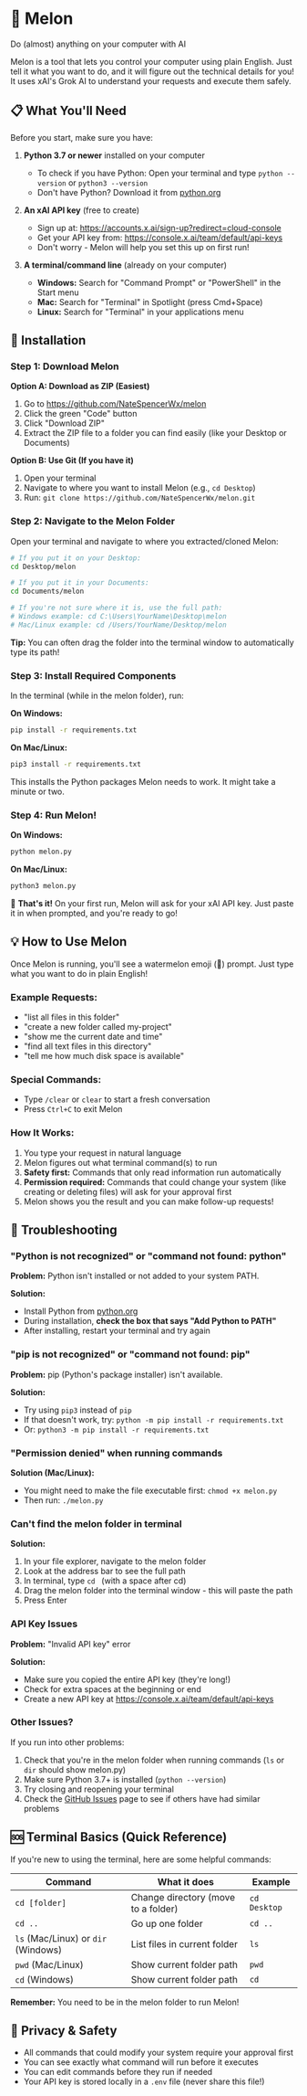 # 🍉 Melon
Do (almost) anything on your computer with AI

Melon is a tool that lets you control your computer using plain English. Just tell it what you want to do, and it will figure out the technical details for you! It uses xAI's Grok AI to understand your requests and execute them safely.

## 📋 What You'll Need

Before you start, make sure you have:

1. **Python 3.7 or newer** installed on your computer
   - To check if you have Python: Open your terminal and type `python --version` or `python3 --version`
   - Don't have Python? Download it from [python.org](https://www.python.org/downloads/)

2. **An xAI API key** (free to create)
   - Sign up at: https://accounts.x.ai/sign-up?redirect=cloud-console
   - Get your API key from: https://console.x.ai/team/default/api-keys
   - Don't worry - Melon will help you set this up on first run!

3. **A terminal/command line** (already on your computer)
   - **Windows:** Search for "Command Prompt" or "PowerShell" in the Start menu
   - **Mac:** Search for "Terminal" in Spotlight (press Cmd+Space)
   - **Linux:** Search for "Terminal" in your applications menu

## 🚀 Installation

### Step 1: Download Melon

**Option A: Download as ZIP (Easiest)**
1. Go to https://github.com/NateSpencerWx/melon
2. Click the green "Code" button
3. Click "Download ZIP"
4. Extract the ZIP file to a folder you can find easily (like your Desktop or Documents)

**Option B: Use Git (If you have it)**
1. Open your terminal
2. Navigate to where you want to install Melon (e.g., `cd Desktop`)
3. Run: `git clone https://github.com/NateSpencerWx/melon.git`

### Step 2: Navigate to the Melon Folder

Open your terminal and navigate to where you extracted/cloned Melon:

```bash
# If you put it on your Desktop:
cd Desktop/melon

# If you put it in your Documents:
cd Documents/melon

# If you're not sure where it is, use the full path:
# Windows example: cd C:\Users\YourName\Desktop\melon
# Mac/Linux example: cd /Users/YourName/Desktop/melon
```

**Tip:** You can often drag the folder into the terminal window to automatically type its path!

### Step 3: Install Required Components

In the terminal (while in the melon folder), run:

**On Windows:**
```bash
pip install -r requirements.txt
```

**On Mac/Linux:**
```bash
pip3 install -r requirements.txt
```

This installs the Python packages Melon needs to work. It might take a minute or two.

### Step 4: Run Melon!

**On Windows:**
```bash
python melon.py
```

**On Mac/Linux:**
```bash
python3 melon.py
```

🎉 **That's it!** On your first run, Melon will ask for your xAI API key. Just paste it in when prompted, and you're ready to go!

## 💡 How to Use Melon

Once Melon is running, you'll see a watermelon emoji (🍉) prompt. Just type what you want to do in plain English!

### Example Requests:
- "list all files in this folder"
- "create a new folder called my-project"
- "show me the current date and time"
- "find all text files in this directory"
- "tell me how much disk space is available"

### Special Commands:
- Type `/clear` or `clear` to start a fresh conversation
- Press `Ctrl+C` to exit Melon

### How It Works:
1. You type your request in natural language
2. Melon figures out what terminal command(s) to run
3. **Safety first:** Commands that only read information run automatically
4. **Permission required:** Commands that could change your system (like creating or deleting files) will ask for your approval first
5. Melon shows you the result and you can make follow-up requests!

## 🔧 Troubleshooting

### "Python is not recognized" or "command not found: python"

**Problem:** Python isn't installed or not added to your system PATH.

**Solution:**
- Install Python from [python.org](https://www.python.org/downloads/)
- During installation, **check the box that says "Add Python to PATH"**
- After installing, restart your terminal and try again

### "pip is not recognized" or "command not found: pip"

**Problem:** pip (Python's package installer) isn't available.

**Solution:**
- Try using `pip3` instead of `pip`
- If that doesn't work, try: `python -m pip install -r requirements.txt`
- Or: `python3 -m pip install -r requirements.txt`

### "Permission denied" when running commands

**Solution (Mac/Linux):**
- You might need to make the file executable first: `chmod +x melon.py`
- Then run: `./melon.py`

### Can't find the melon folder in terminal

**Solution:**
1. In your file explorer, navigate to the melon folder
2. Look at the address bar to see the full path
3. In terminal, type `cd ` (with a space after cd)
4. Drag the melon folder into the terminal window - this will paste the path
5. Press Enter

### API Key Issues

**Problem:** "Invalid API key" error

**Solution:**
- Make sure you copied the entire API key (they're long!)
- Check for extra spaces at the beginning or end
- Create a new API key at https://console.x.ai/team/default/api-keys

### Other Issues?

If you run into other problems:
1. Check that you're in the melon folder when running commands (`ls` or `dir` should show melon.py)
2. Make sure Python 3.7+ is installed (`python --version`)
3. Try closing and reopening your terminal
4. Check the [GitHub Issues](https://github.com/NateSpencerWx/melon/issues) page to see if others have had similar problems

## 🆘 Terminal Basics (Quick Reference)

If you're new to using the terminal, here are some helpful commands:

| Command | What it does | Example |
|---------|-------------|---------|
| `cd [folder]` | Change directory (move to a folder) | `cd Desktop` |
| `cd ..` | Go up one folder | `cd ..` |
| `ls` (Mac/Linux) or `dir` (Windows) | List files in current folder | `ls` |
| `pwd` (Mac/Linux) | Show current folder path | `pwd` |
| `cd` (Windows) | Show current folder path | `cd` |

**Remember:** You need to be in the melon folder to run Melon!

## 🔐 Privacy & Safety

- All commands that could modify your system require your approval first
- You can see exactly what command will run before it executes
- You can edit commands before they run if needed
- Your API key is stored locally in a `.env` file (never share this file!)
